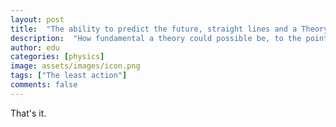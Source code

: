 ```yaml
---
layout: post
title:  "The ability to predict the future, straight lines and a Theory of Everything"
description:  "How fundamental a theory could possible be, to the point it manages to resume all laws of nature just in one simple idea?"
author: edu
categories: [physics]
image: assets/images/icon.png
tags: ["The least action"]
comments: false
---
```

That's it.